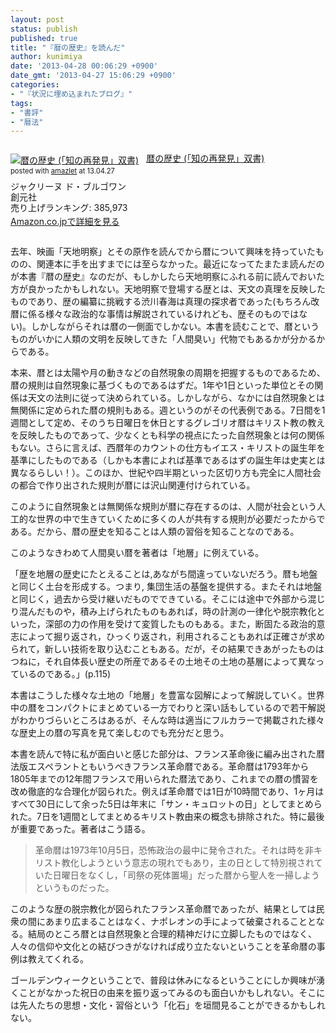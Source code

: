 ```yaml
---
layout: post
status: publish
published: true
title: "『暦の歴史』を読んだ"
author: kunimiya
date: '2013-04-28 00:06:29 +0900'
date_gmt: '2013-04-27 15:06:29 +0900'
categories:
- "『状況に埋め込まれたブログ』"
tags:
- "書評"
- "暦法"
---
```

<div class="amazlet-box" style="margin:2em 0 2em 0;">
<div class="amazlet-image" style="float:left;margin:0px 12px 1px 0px;"><a href="http://www.amazon.co.jp/exec/obidos/ASIN/4422211560/dhatenanejpkuni-22/ref=nosim/" name="amazletlink" target="_blank"><img src="http://ecx.images-amazon.com/images/I/51HH614NXCL._SL160_.jpg" alt="暦の歴史 (「知の再発見」双書)" style="border: none;" /></a></div>
<div class="amazlet-info" style="line-height:120%; margin-bottom: 10px">
<div class="amazlet-name" style="margin-bottom:10px;line-height:120%"><a href="http://www.amazon.co.jp/exec/obidos/ASIN/4422211560/dhatenanejpkuni-22/ref=nosim/" name="amazletlink" target="_blank">暦の歴史 (「知の再発見」双書)</a>
<div class="amazlet-powered-date" style="font-size:80%;margin-top:5px;line-height:120%">posted with <a href="http://www.amazlet.com/" title="amazlet" target="_blank">amazlet</a> at 13.04.27</div>
</div>
<div class="amazlet-detail">ジャクリーヌ ド・ブルゴワン <br />創元社 <br />売り上げランキング: 385,973</div>
<div class="amazlet-sub-info" style="float: left;">
<div class="amazlet-link" style="margin-top: 5px"><a href="http://www.amazon.co.jp/exec/obidos/ASIN/4422211560/dhatenanejpkuni-22/ref=nosim/" name="amazletlink" target="_blank">Amazon.co.jpで詳細を見る</a></div>
</div>
</div>
<div class="amazlet-footer" style="clear: left"></div>
</div>
<p>去年、映画「天地明察」とその原作を読んでから暦について興味を持っていたものの、関連本に手を出すまでには至らなかった。最近になってたまたま読んだのが本書『暦の歴史』なのだが、もしかしたら天地明察にふれる前に読んでおいた方が良かったかもしれない。天地明察で登場する歴とは、天文の真理を反映したものであり、歴の編纂に挑戦する渋川春海は真理の探求者であった(もちろん改暦に係る様々な政治的な事情は解説されているけれども、歴そのものではない)。しかしながらそれは暦の一側面でしかない。本書を読むことで、暦というものがいかに人類の文明を反映してきた「人間臭い」代物でもあるかが分かるからである。</p>
<p>本来、暦とは太陽や月の動きなどの自然現象の周期を把握するものであるため、暦の規則は自然現象に基づくものであるはずだ。1年や1日といった単位とその関係は天文の法則に従って決められている。しかしながら、なかには自然現象とは無関係に定められた暦の規則もある。週というのがその代表例である。7日間を1週間として定め、そのうち日曜日を休日とするグレゴリオ暦はキリスト教の教えを反映したものであって、少なくとも科学の視点にたった自然現象とは何の関係もない。さらに言えば、西暦年のカウントの仕方もイエス・キリストの誕生年を基準にしたものである（しかも本書によれば基準であるはずの誕生年は史実とは異なるらしい！）。このほか、世紀や四半期といった区切り方も完全に人間社会の都合で作り出された規則が暦には沢山関連付けられている。</p>
<p>このように自然現象とは無関係な規則が暦に存在するのは、人間が社会という人工的な世界の中で生きていくために多くの人が共有する規則が必要だったからである。だから、暦の歴史を知ることは人類の習俗を知ることなのである。</p>
<p>このようなきわめて人間臭い暦を著者は「地層」に例えている。</p>
<p>「歴を地層の歴史にたとえることは,あながち間違っていないだろう。暦も地盤と同じく土台を形成する。つまり, 集団生活の基盤を提供する。またそれは地盤と同じく，過去から受け継いだものでできている。そこには途中で外部から混じり混んだものや，積み上げられたものもあれば，時の計測の一律化や脱宗教化といった，深部の力の作用を受けて変質したものもある。また，断固たる政治的意志によって掘り返され，ひっくり返され，利用されることもあれば正確さが求められて，新しい技術を取り込むこともある。だが，その結果できあがったものはつねに，それ自体長い歴史の所産であるその土地その土地の基層によって異なっているのである。」(p.115)</p>
<p>本書はこうした様々な土地の「地層」を豊富な図解によって解説していく。世界中の暦をコンパクトにまとめている一方でわりと深い話もしているので若干解説がわかりづらいところはあるが、そんな時は適当にフルカラーで掲載された様々な歴史上の暦の写真を見て楽しむのでも充分だと思う。</p>
<p>本書を読んで特に私が面白いと感じた部分は、フランス革命後に編み出された暦法版エスペラントともいうべきフランス革命暦である。革命暦は1793年から1805年までの12年間フランスで用いられた暦法であり、これまでの暦の慣習を改め徹底的な合理化が図られた。例えば革命暦では1日が10時間であり、1ヶ月はすべて30日にして余った5日は年末に「サン・キュロットの日」としてまとめられた。7日を1週間としてまとめるキリスト教由来の概念も排除された。特に最後が重要であった。著者はこう語る。</p>
<blockquote>
<p>革命暦は1973年10月5日，恐怖政治の最中に発令された。それは時を非キリスト教化しようという意志の現れでもあり，主の日として特別視されていた日曜日をなくし，「司祭の死体置場」だった暦から聖人を一掃しようというものだった。</p>
</blockquote>
<p>このような歴の脱宗教化が図られたフランス革命暦であったが、結果としては民衆の間にあまり広まることはなく、ナポレオンの手によって破棄されることとなる。結局のところ暦とは自然現象と合理的精神だけに立脚したものではなく、人々の信仰や文化との結びつきがなければ成り立たないということを革命暦の事例は教えてくれる。</p>
<p>ゴールデンウィークということで、普段は休みになるということにしか興味が湧くことがなかった祝日の由来を振り返ってみるのも面白いかもしれない。そこには先人たちの思想・文化・習俗という「化石」を垣間見ることができるかもしれない。</p>

